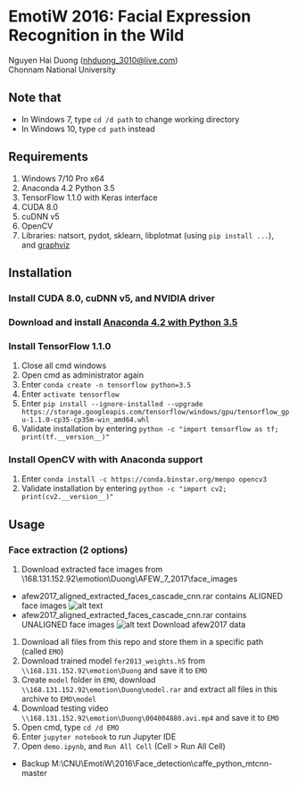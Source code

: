 # EmotiW 2016: Facial Expression Recognition in the Wild
Nguyen Hai Duong (nhduong_3010@live.com)  
Chonnam National University  
  
  
## Note that
- In Windows 7, type `cd /d path` to change working directory
- In Windows 10, type `cd path` instead

## Requirements
1. Windows 7/10 Pro x64
2. Anaconda 4.2 Python 3.5
3. TensorFlow 1.1.0 with Keras interface
5. CUDA 8.0
6. cuDNN v5
8. OpenCV
9. Libraries: natsort, pydot, sklearn, libplotmat (using `pip install ...`), and [graphviz](http://www.graphviz.org/Download_windows.php)
## Installation
### Install CUDA 8.0, cuDNN v5, and NVIDIA driver
### Download and install [Anaconda 4.2 with Python 3.5](https://repo.continuum.io/archive/Anaconda3-4.2.0-Windows-x86_64.exe)
### Install TensorFlow 1.1.0
1. Close all cmd windows
2. Open cmd as administrator again
3. Enter `conda create -n tensorflow python=3.5`
4. Enter `activate tensorflow`
5. Enter `pip install --ignore-installed --upgrade https://storage.googleapis.com/tensorflow/windows/gpu/tensorflow_gpu-1.1.0-cp35-cp35m-win_amd64.whl`
6. Validate installation by entering `python -c "import tensorflow as tf; print(tf.__version__)"`
### Install OpenCV with with Anaconda support
1. Enter `conda install -c https://conda.binstar.org/menpo opencv3`
2. Validate installation by entering `python -c "import cv2; print(cv2.__version__)"`
## Usage
### Face extraction (2 options)
1. Download extracted face images from \\168.131.152.92\emotion\Duong\AFEW_7_2017\face_images
- afew2017_aligned_extracted_faces_cascade_cnn.rar contains ALIGNED face images
![alt text](https://raw.githubusercontent.com/nhduong/afew2016/master/imgs/aligned.jpg)
- afew2017_aligned_extracted_faces_cascade_cnn.rar contains UNALIGNED face images
![alt text](https://raw.githubusercontent.com/nhduong/afew2016/master/imgs/unaligned.jpg)
Download afew2017 data
1. Download all files from this repo and store them in a specific path (called `EMO`)
2. Download trained model `fer2013_weights.h5` from `\\168.131.152.92\emotion\Duong` and save it to `EMO`
3. Create `model` folder in `EMO`, download `\\168.131.152.92\emotion\Duong\model.rar` and extract all files in this archive to `EMO\model`
4. Download testing video `\\168.131.152.92\emotion\Duong\004004880.avi.mp4` and save it to `EMO`
5. Open cmd, type `cd /d EMO`
6. Enter `jupyter notebook` to run Jupyter IDE
7. Open `demo.ipynb`, and `Run All Cell` (Cell > Run All Cell)

* Backup M:\CNU\EmotiW\2016\Face_detection\caffe_python_mtcnn-master